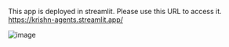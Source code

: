 This app is deployed in streamlit. Please use this URL to access it. https://krishn-agents.streamlit.app/

![image](https://github.com/user-attachments/assets/e309d6a2-086f-4775-91f6-3d6982ade436)

